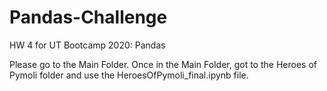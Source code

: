 # Pandas-Challenge
HW 4 for UT Bootcamp 2020: Pandas

Please go to the Main Folder. Once in the Main Folder, got to the Heroes of Pymoli folder and use the HeroesOfPymoli_final.ipynb file. 
